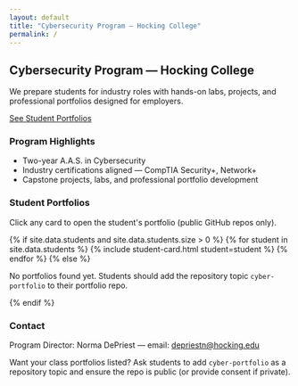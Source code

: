 ```yaml
---
layout: default
title: "Cybersecurity Program — Hocking College"
permalink: /
---
```


<section class="hero">
  <div class="hero-inner">
    <h2>Cybersecurity Program — Hocking College</h2>
    <p class="lead">We prepare students for industry roles with hands-on labs, projects, and professional portfolios designed for employers.</p>
    <p><a class="btn" href="#portfolios">See Student Portfolios</a></p>
  </div>
</section>

<section class="highlights">
  <h3>Program Highlights</h3>
  <ul class="highlights-list">
    <li>Two-year A.A.S. in Cybersecurity</li>
    <li>Industry certifications aligned — CompTIA Security+, Network+</li>
    <li>Capstone projects, labs, and professional portfolio development</li>
  </ul>
</section>

<section id="portfolios" class="portfolios">
  <h3>Student Portfolios</h3>
  <p class="muted">Click any card to open the student's portfolio (public GitHub repos only).</p>

  <div class="student-grid">
    {% if site.data.students and site.data.students.size > 0 %}
      {% for student in site.data.students %}
        {% include student-card.html student=student %}
      {% endfor %}
    {% else %}
      <p>No portfolios found yet. Students should add the repository topic <code>cyber-portfolio</code> to their portfolio repo.</p>
    {% endif %}
  </div>
</section>

<section id="contact" class="contact">
  <h3>Contact</h3>
  <p>Program Director: Norma DePriest — email: <a href="mailto:depriestn@hocking.edu">depriestn@hocking.edu</a></p>
  <p>Want your class portfolios listed? Ask students to add <code>cyber-portfolio</code> as a repository topic and ensure the repo is public (or provide consent if private).</p>
</section>